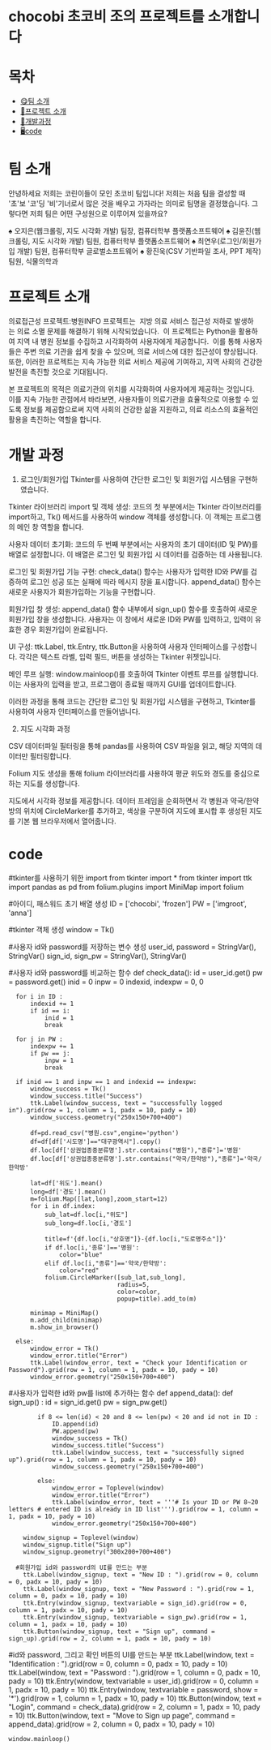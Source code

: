 # chocobi 초코비 조의 프로젝트를 소개합니다
# 목차
  - [😋팀 소개](#-팀-소개)
  - [📂프로젝트 소개](#-프로젝트-소개)
  - [🫶개발과정](#-개발과정)
  - [🖥️code](#-code)

# 팀 소개
안녕하세요 저희는 코린이들이 모인
초코비 팀입니다!
저희는 처음 팀을 결성할 때
'초'보 '코'딩 '비'기너로서
많은 것을 배우고 가자라는 의미로
팀명을 결정했습니다.
그렇다면 저희 팀은 어떤 구성원으로 이루어져 있을까요?

♠️ 오지은(웹크롤링, 지도 시각화 개발)
팀장, 컴퓨터학부 플랫폼소프트웨어
♠️ 김윤진(웹크롤링, 지도 시각화 개발)
팀원, 컴퓨터학부 플랫폼소프트웨어
♠️ 최연우(로그인/회원가입 개발)
팀원, 컴퓨터학부 글로벌소프트웨어
♠️ 황진욱(CSV 기반파일 조사, PPT 제작)
팀원, 식물의학과

# 프로젝트 소개
의료접근성 프로젝트:병원INFO 프로젝트는 
지방 의료 서비스 접근성 저하로 발생하는 의료 소멸 문제를 해결하기 위해 시작되었습니다. 
이 프로젝트는 Python을 활용하여 지역 내 병원 정보를 수집하고 시각화하여 사용자에게 제공합니다. 
이를 통해 사용자들은 주변 의료 기관을 쉽게 찾을 수 있으며, 의료 서비스에 대한 접근성이 향상됩니다.
또한, 이러한 프로젝트는 지속 가능한 의료 서비스 제공에 기여하고, 지역 사회의 건강한 발전을 촉진할 것으로 기대됩니다.

본 프로젝트의 목적은 의료기관의 위치를 시각화하여 사용자에게 제공하는 것입니다. 
이를 지속 가능한 관점에서 바라보면, 사용자들이 의료기관을 효율적으로 이용할 수 있도록
정보를 제공함으로써 지역 사회의 건강한 삶을 지원하고, 의료 리소스의 효율적인 활용을 촉진하는 역할을 합니다. 

# 개발 과정

1) 로그인/회원가입
Tkinter를 사용하여 간단한 로그인 및 회원가입 시스템을 구현하였습니다.

Tkinter 라이브러리 import 및 객체 생성: 코드의 첫 부분에서는 Tkinter 라이브러리를 import하고, Tk() 메서드를 사용하여 window 객체를 생성합니다. 이 객체는 프로그램의 메인 창 역할을 합니다.

사용자 데이터 초기화: 코드의 두 번째 부분에서는 사용자의 초기 데이터(ID 및 PW)를 배열로 설정합니다. 이 배열은 로그인 및 회원가입 시 데이터를 검증하는 데 사용됩니다.

로그인 및 회원가입 기능 구현: check_data() 함수는 사용자가 입력한 ID와 PW를 검증하여 로그인 성공 또는 실패에 따라 메시지 창을 표시합니다. append_data() 함수는 새로운 사용자가 회원가입하는 기능을 구현합니다.

회원가입 창 생성: append_data() 함수 내부에서 sign_up() 함수를 호출하여 새로운 회원가입 창을 생성합니다. 사용자는 이 창에서 새로운 ID와 PW를 입력하고, 입력이 유효한 경우 회원가입이 완료됩니다.

UI 구성: ttk.Label, ttk.Entry, ttk.Button을 사용하여 사용자 인터페이스를 구성합니다. 각각은 텍스트 라벨, 입력 필드, 버튼을 생성하는 Tkinter 위젯입니다.

메인 루프 실행: window.mainloop()를 호출하여 Tkinter 이벤트 루프를 실행합니다. 이는 사용자의 입력을 받고, 프로그램이 종료될 때까지 GUI를 업데이트합니다.

이러한 과정을 통해 코드는 간단한 로그인 및 회원가입 시스템을 구현하고, Tkinter를 사용하여 사용자 인터페이스를 만들어냅니다.

2) 지도 시각화 과정

CSV 데이터파일 필터링을 통해 pandas를 사용하여 CSV 파일을 읽고, 해당 지역의 데이터만 필터링합니다.

Folium 지도 생성을 통해 folium 라이브러리를 사용하여 평균 위도와 경도를 중심으로 하는 지도를 생성합니다.

지도에서 시각화 정보를 제공합니다. 데이터 프레임을 순회하면서 각 병원과 약국/한약방의 위치에 CircleMarker를 추가하고, 색상을 구분하여 지도에 표시합 후 생성된 지도를 기본 웹 브라우저에서 열어줍니다.

# code
  #tkinter를 사용하기 위한 import
    from tkinter import *
    from tkinter import ttk
    import pandas as pd
    from folium.plugins import MiniMap
    import folium

  #아이디, 패스워드 초기 배열 생성
    ID = ['chocobi', 'frozen']
    PW = ['imgroot', 'anna']

  #tkinter 객체 생성
    window = Tk()

  #사용자 id와 password를 저장하는 변수 생성
    user_id, password = StringVar(), StringVar()
    sign_id, sign_pw = StringVar(), StringVar()

  #사용자 id와 password를 비교하는 함수
  def check_data():
      id = user_id.get()
      pw = password.get()
      inid = 0
      inpw = 0
      indexid, indexpw = 0, 0
  
      for i in ID :
          indexid += 1
          if id == i:
              inid = 1
              break
      
      for j in PW :
          indexpw += 1
          if pw == j:
              inpw = 1
              break
      
      if inid == 1 and inpw == 1 and indexid == indexpw:
          window_success = Tk()
          window_success.title("Success")
          ttk.Label(window_success, text = "successfully logged in").grid(row = 1, column = 1, padx = 10, pady = 10)
          window_success.geometry("250x150+700+400")
  
          df=pd.read_csv("병원.csv",engine='python')
          df=df[df['시도명']=="대구광역시"].copy()
          df.loc[df['상권업종중분류명'].str.contains("병원"),"종류"]='병원'
          df.loc[df['상권업종중분류명'].str.contains("약국/한약방"),"종류"]='약국/한약방'
          
          lat=df['위도'].mean()
          long=df['경도'].mean()
          m=folium.Map([lat,long],zoom_start=12)
          for i in df.index:
              sub_lat=df.loc[i,"위도"]
              sub_long=df.loc[i,'경도']
  
              title=f'{df.loc[i,"상호명"]}-{df.loc[i,"도로명주소"]}'
              if df.loc[i,'종류']=='병원':
                  color="blue"
              elif df.loc[i,"종류"]=='약국/한약방':
                  color="red"
              folium.CircleMarker([sub_lat,sub_long],
                                  radius=5,
                                  color=color,
                                  popup=title).add_to(m)
          
          minimap = MiniMap()
          m.add_child(minimap) 
          m.show_in_browser()
  
      else:
          window_error = Tk()
          window_error.title("Error")
          ttk.Label(window_error, text = "Check your Identification or Password").grid(row = 1, column = 1, padx = 10, pady = 10)
          window_error.geometry("250x150+700+400")
        
  #사용자가 입력한 id와 pw를 list에 추가하는 함수
    def append_data():
        def sign_up() :
            id = sign_id.get()
            pw = sign_pw.get()
        
            if 8 <= len(id) < 20 and 8 <= len(pw) < 20 and id not in ID :
                ID.append(id)
                PW.append(pw)
                window_success = Tk()
                window_success.title("Success")
                ttk.Label(window_success, text = "successfully signed up").grid(row = 1, column = 1, padx = 10, pady = 10)
                window_success.geometry("250x150+700+400")
    
            else:
                window_error = Toplevel(window)
                window_error.title("Error")
                ttk.Label(window_error, text = '''# Is your ID or PW 8~20 letters # entered ID is already in ID list''').grid(row = 1, column = 1, padx = 10, pady = 10)
                window_error.geometry("250x150+700+400")
    
        window_signup = Toplevel(window)
        window_signup.title("Sign up")
        window_signup.geometry("300x200+700+400")

      #회원가입 id와 password의 UI를 만드는 부분
        ttk.Label(window_signup, text = "New ID : ").grid(row = 0, column = 0, padx = 10, pady = 10)
        ttk.Label(window_signup, text = "New Password : ").grid(row = 1, column = 0, padx = 10, pady = 10)
        ttk.Entry(window_signup, textvariable = sign_id).grid(row = 0, column = 1, padx = 10, pady = 10)
        ttk.Entry(window_signup, textvariable = sign_pw).grid(row = 1, column = 1, padx = 10, pady = 10)
        ttk.Button(window_signup, text = "Sign up", command = sign_up).grid(row = 2, column = 1, padx = 10, pady = 10)

    
    
  #id와 password, 그리고 확인 버튼의 UI를 만드는 부분
    ttk.Label(window, text = "Identification : ").grid(row = 0, column = 0, padx = 10, pady = 10)
    ttk.Label(window, text = "Password : ").grid(row = 1, column = 0, padx = 10, pady = 10)
    ttk.Entry(window, textvariable = user_id).grid(row = 0, column = 1, padx = 10, pady = 10)
    ttk.Entry(window, textvariable = password, show = '*').grid(row = 1, column = 1, padx = 10, pady = 10)
    ttk.Button(window, text = "Login", command = check_data).grid(row = 2, column = 1, padx = 10, pady = 10)
    ttk.Button(window, text = "Move to Sign up page", command = append_data).grid(row = 2, column = 0, padx = 10, pady = 10)
    
    window.mainloop()
